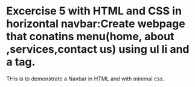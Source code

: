# Excercise 5 with HTML and CSS in horizontal navbar:Create webpage that conatins menu(home, about ,services,contact us) using ul li and a tag. 

THis is to demonstrate a Navbar in HTML and with minimal css.